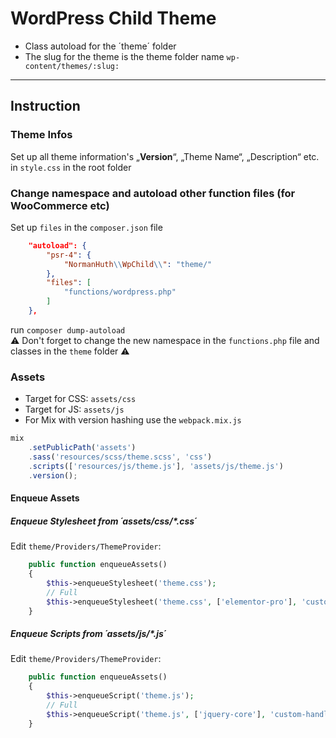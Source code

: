 # WordPress Child Theme
* Class autoload for the ´theme´ folder
* The slug for the theme is the theme folder name `wp-content/themes/:slug:`
---
## Instruction
### Theme Infos
Set up all theme information's „**Version**“, „Theme Name“, „Description“ etc. in `style.css` in the root folder

### Change namespace and autoload other function files (for WooCommerce etc)
Set up `files` in the `composer.json` file
```json
    "autoload": {
        "psr-4": {
            "NormanHuth\\WpChild\\": "theme/"
        },
        "files": [
            "functions/wordpress.php"
        ]
    },
```
run `composer dump-autoload`  
:warning: Don't forget to change the new namespace in the `functions.php` file and classes in the `theme` folder :warning:

### Assets
* Target for CSS: `assets/css`
* Target for JS: `assets/js`
* For Mix with version hashing use the `webpack.mix.js`
```javascript
mix
    .setPublicPath('assets')
    .sass('resources/scss/theme.scss', 'css')
    .scripts(['resources/js/theme.js'], 'assets/js/theme.js')
    .version();
```
#### Enqueue Assets
##### Enqueue Stylesheet from ´assets/css/*.css´
Edit `theme/Providers/ThemeProvider`:
```php
    public function enqueueAssets()
    {
        $this->enqueueStylesheet('theme.css');
        // Full
        $this->enqueueStylesheet('theme.css', ['elementor-pro'], 'custom-handle-slug', 'v666');
    }
```
##### Enqueue Scripts from ´assets/js/*.js´
Edit `theme/Providers/ThemeProvider`:
```php
    public function enqueueAssets()
    {
        $this->enqueueScript('theme.js');
        // Full
        $this->enqueueScript('theme.js', ['jquery-core'], 'custom-handle-slug', 'v666');
    }
```